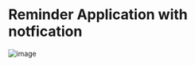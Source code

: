 # Reminder Application with notfication

![image](https://user-images.githubusercontent.com/75004567/116251218-184ea780-a78c-11eb-966e-9947daa0b1a1.png)
